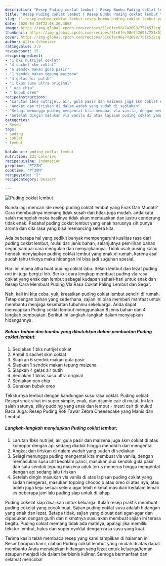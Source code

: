 ```yaml
---
description: "Resep Puding coklat lembut | Resep Bumbu Puding coklat lembut Yang Bikin Ngiler"
title: "Resep Puding coklat lembut | Resep Bumbu Puding coklat lembut Yang Bikin Ngiler"
slug: 11-resep-puding-coklat-lembut-resep-bumbu-puding-coklat-lembut-yang-bikin-ngiler
date: 2020-04-26T23:08:26.406Z
image: https://img-global.cpcdn.com/recipes/51c6fec98e742698/751x532cq70/puding-coklat-lembut-foto-resep-utama.jpg
thumbnail: https://img-global.cpcdn.com/recipes/51c6fec98e742698/751x532cq70/puding-coklat-lembut-foto-resep-utama.jpg
cover: https://img-global.cpcdn.com/recipes/51c6fec98e742698/751x532cq70/puding-coklat-lembut-foto-resep-utama.jpg
author: Allie Schneider
ratingvalue: 3.9
reviewcount: 15
recipeingredient:
- "1 bks nutrijel coklat"
- "4 sachet skm coklat"
- "6 sendok makan gula pasir"
- "1 sendok makan tepung maizena"
- "4 gelas air putih"
- "1 bkus susu ultra original"
- " oco chip"
- " bubuk oreo"
recipeinstructions:
- "Larutan 1bks nutrijel, air, gula pasir dan maizena juga skm coklat di atas komopor dengan api sedang diaduk hingga mendidih dan mengental"
- "Angkat dan tiriskan di dalam wadah yang sudah di sediakan"
- "Selagi menunggu puding mengental kita membuat vla vanila, dengan memasukan susu uht kedalam panci, masukan dua sendok gula pasir dan satu sendok tepung maizena aduk terus menerus hingga mengental dengan api sedang lalu tiriskan"
- "Setelah dingin masukan vla vanila di atas lapisan puding coklat yang sudah mengeras, masukan topping chococip atau oreo di atas nya, atau boleh juga keju sesuai selera agar lebih nikmat masukan kedalam lemari es beberapa jam lalu puding siap untuk di lahap"
categories:
- Resep
tags:
- puding
- coklat
- lembut

katakunci: puding coklat lembut 
nutrition: 231 calories
recipecuisine: Indonesian
preptime: "PT27M"
cooktime: "PT30M"
recipeyield: "2"
recipecategory: Dessert

---
```



![Puding coklat lembut](https://img-global.cpcdn.com/recipes/51c6fec98e742698/751x532cq70/puding-coklat-lembut-foto-resep-utama.jpg)

Bunda lagi mencari ide resep puding coklat lembut yang Enak Dan Mudah? Cara membuatnya memang tidak susah dan tidak juga mudah. andaikata salah mengolah maka hasilnya tidak akan memuaskan dan justru cenderung tidak enak. Padahal puding coklat lembut yang enak harusnya sih punya aroma dan cita rasa yang bisa memancing selera kita.

Ada beberapa hal yang sedikit banyak mempengaruhi kualitas rasa dari puding coklat lembut, mulai dari jenis bahan, selanjutnya pemilihan bahan segar, sampai cara mengolah dan menyajikannya. Tidak usah pusing kalau hendak menyiapkan puding coklat lembut yang enak di rumah, karena asal sudah tahu triknya maka hidangan ini bisa jadi suguhan spesial.

Hari ini mama atha buat puding coklat labu. Selain lembut dan lezat puding roti ini juga bergizi loh. Berikut cara lengkap membuat puding vla rasa coklat yang enak dan lembut sebagai kudapan sehari-hari untuk anak dan Resep Cara Membuat Puding Vla Rasa Coklat Paling Lembut dan Segar.


Nah, kali ini kita coba, yuk, kreasikan puding coklat lembut sendiri di rumah. Tetap dengan bahan yang sederhana, sajian ini bisa memberi manfaat untuk membantu menjaga kesehatan tubuhmu sekeluarga. Anda dapat menyiapkan Puding coklat lembut menggunakan 8 jenis bahan dan 4 langkah pembuatan. Berikut ini langkah-langkah dalam menyiapkan hidangannya.

<!--inarticleads1-->

##### Bahan-bahan dan bumbu yang dibutuhkan dalam pembuatan Puding coklat lembut:

1. Sediakan 1 bks nutrijel coklat
1. Ambil 4 sachet skm coklat
1. Siapkan 6 sendok makan gula pasir
1. Siapkan 1 sendok makan tepung maizena
1. Siapkan 4 gelas air putih
1. Sediakan 1 bkus susu ultra original
1. Sediakan  oco chip
1. Gunakan  bubuk oreo


Teksturnya lembut dengan kandungan susu rasa coklat. Puding coklat: Resepi snek sihat ini super simple, enak, dan dijamin cair di mulut. Ini lah salah satunya, silky pudding yang enak dan lembut - mesti cair di mulut! Baca Juga: Resep Puding Roti Tawar Zebra Cheesecake yang Manis dan Lembut. 

<!--inarticleads2-->

##### Langkah-langkah menyiapkan Puding coklat lembut:

1. Larutan 1bks nutrijel, air, gula pasir dan maizena juga skm coklat di atas komopor dengan api sedang diaduk hingga mendidih dan mengental
1. Angkat dan tiriskan di dalam wadah yang sudah di sediakan
1. Selagi menunggu puding mengental kita membuat vla vanila, dengan memasukan susu uht kedalam panci, masukan dua sendok gula pasir dan satu sendok tepung maizena aduk terus menerus hingga mengental dengan api sedang lalu tiriskan
1. Setelah dingin masukan vla vanila di atas lapisan puding coklat yang sudah mengeras, masukan topping chococip atau oreo di atas nya, atau boleh juga keju sesuai selera agar lebih nikmat masukan kedalam lemari es beberapa jam lalu puding siap untuk di lahap


Puding cokelat siap disajikan untuk keluarga. Itulah resep praktis membuat puding cokelat yang cocok buat. Sajian puding coklat susu adalah hidangan yang enak dan lezat. Betapa tidak, sajian yang dibuat dari agar-agar dan dipadukan dengan gurih dan nikmatnya susu akan membuat sajian ini terasa begitu. Puding coklat memang tidak ada matinya, apalagi jika memiliki tekstur lembut, halus dan super nyoklat dengan rasa susu yang kuat. 

Terima kasih telah membaca resep yang kami tampilkan di halaman ini. Besar harapan kami, olahan Puding coklat lembut yang mudah di atas dapat membantu Anda menyiapkan hidangan yang lezat untuk keluarga/teman ataupun menjadi ide dalam berbisnis kuliner. Semoga bermanfaat dan selamat mencoba!
